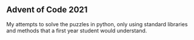 ## Advent of Code 2021

My attempts to solve the puzzles in python, only using standard libraries and methods that a first year student would understand.
